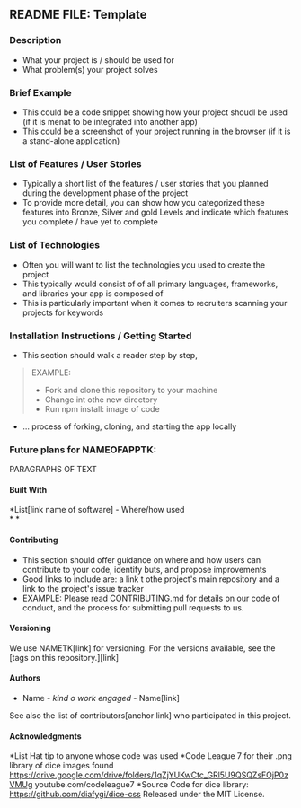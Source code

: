 ## README FILE: Template  

### Description  
* What your project is / should be used for
* What problem(s) your project solves

### Brief Example  
* This could be a code snippet showing how your project shoudl be used (if it is menat to be integrated into another app)  
* This could be a screenshot of your project running in the browser (if it is a stand-alone application)

### List of Features / User Stories 
* Typically a short list of the features / user stories that you planned during the development phase of the project
* To provide more detail, you can show how you categorized these features into Bronze, Silver and gold Levels and indicate which features you complete / have yet to complete


### List of Technologies  
* Often you will want to list the technologies you used to create the project
* This typically would consist of of all primary languages, frameworks, and libraries your app is composed of
* This is particularly important when it comes to recruiters scanning your projects for keywords

### Installation Instructions / Getting Started  
* This section should walk a reader step by step,
> EXAMPLE:
> * Fork and clone this repository to your machine
> * Change int othe new directory
> * Run npm install: 
> image of code 


* ... process of forking, cloning, and starting the app locally


### Future plans for NAMEOFAPPTK:  
PARAGRAPHS OF TEXT


#### Built With  
*List[link name of software] - Where/how used  
* 
* 

#### Contributing  
* This section should offer guidance on where and how users can contribute to your code, identify buts, and propose improvements
* Good links to include are: a link t othe project's main repository and a link to the project's issue tracker
* EXAMPLE: Please read CONTRIBUTING.md for details on our code of conduct, and the process for submitting pull requests to us.

#### Versioning  
We use NAMETK[link] for versioning. For the versions available, see the [tags on this repository.][link]

#### Authors  

* Name - _kind o work engaged_ - Name[link]

See also the list of contributors[anchor link] who participated in this project.

#### Acknowledgments  
*List Hat tip to anyone whose code was used
*Code League 7 for their .png library of dice images found https://drive.google.com/drive/folders/1qZjYUKwCtc_GRl5U9QSQZsFOjP0zVMUg youtube.com/codeleague7
*Source Code for dice library: https://github.com/diafygi/dice-css Released under the MIT License.